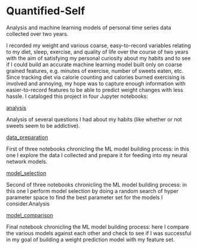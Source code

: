 # Quantified-Self

Analysis and machine learning models of personal time series data collected over two years.

I recorded my weight and various coarse, easy-to-record variables relating to my diet, sleep, exercise, and quality of
life over the course of two years with the aim of satisfying my personal curiosity about my habits and to see if I could
build an accurate machine learning model built only on coarse grained features, e.g. minutes of exercise, number of
sweets eaten, etc. Since tracking diet via calorie counting and calories burned exercising is involved and annoying, my
hope was to capture enough information with easier-to-record features to be able to predict weight changes with less
hassle. I cataloged this project in four Jupyter notebooks:

[analysis](https://github.com/cbattle12/Quantified-Self/blob/main/analysis.ipynb)

Analysis of several questions I had about my habits (like whether or not sweets seem to be addictive).

[data_preparation](https://github.com/cbattle12/Quantified-Self/blob/main/data_preparation.ipynb)

First of three notebooks chronicling the ML model building process: in this one I explore the data I collected and
prepare it for feeding into my neural network models.

[model_selection](https://github.com/cbattle12/Quantified-Self/blob/main/model_selection.ipynb)

Second of three notebooks chronicling the ML model building process: in this one I perform model selection by doing a
random search of hyper parameter space to find the best parameter set for the models I consider.Analysis

[model_comparison](https://github.com/cbattle12/Quantified-Self/blob/main/model_comparison.ipynb)

Final notebook chronicling the ML model building process: here I compare the various models against each other and check
to see if I was successful in my goal of building a weight prediction model with my feature set.